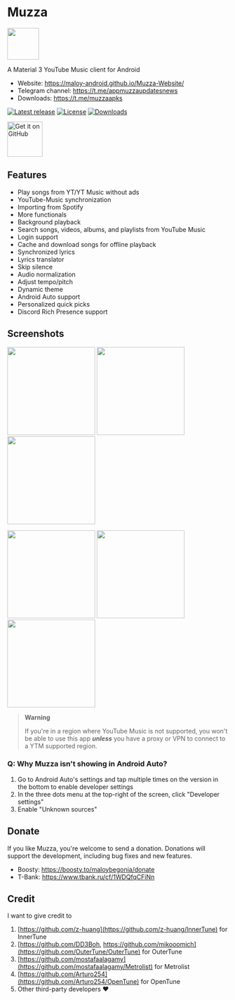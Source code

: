 # Muzza

<img src="https://github.com/Maloy-Android/Muzza/blob/main/assets/Muzza-icon.jpg" height="72">

A Material 3 YouTube Music client for Android

- Website: https://maloy-android.github.io/Muzza-Website/
- Telegram channel: https://t.me/appmuzzaupdatesnews
- Downloads: https://t.me/muzzaapks

[![Latest release](https://img.shields.io/github/v/release/Maloy-Android/Muzza?include_prereleases)](https://github.com/Maloy-Android/Muzza/releases)
[![License](https://img.shields.io/github/license/Maloy-Android/Muzza)](https://www.gnu.org/licenses/gpl-3.0)
[![Downloads](https://img.shields.io/github/downloads/Maloy-Android/Muzza/total)](https://github.com/Maloy-Android/Muzza/releases)

[<img src="https://github.com/machiav3lli/oandbackupx/blob/034b226cea5c1b30eb4f6a6f313e4dadcbb0ece4/badge_github.png" alt="Get it on GitHub" height="80">](https://github.com/Maloy-Android/Muzza/releases/latest)

## Features

- Play songs from YT/YT Music without ads
- YouTube-Music synchronization
- Importing from Spotify
- More functionals
- Background playback
- Search songs, videos, albums, and playlists from YouTube Music
- Login support
- Cache and download songs for offline playback
- Synchronized lyrics
- Lyrics translator
- Skip silence
- Audio normalization
- Adjust tempo/pitch
- Dynamic theme
- Android Auto support
- Personalized quick picks
- Discord Rich Presence support

## Screenshots

<p float="left">
  <img src="https://github.com/Maloy-Android/Muzza/blob/main/fastlane/metadata/android/en-US/images/phoneScreenshots/01.png" width="200" />
  <img src="https://github.com/Maloy-Android/Muzza/blob/main/fastlane/metadata/android/en-US/images/phoneScreenshots/02.png" width="200" />
  <img src="https://github.com/Maloy-Android/Muzza/blob/main/fastlane/metadata/android/en-US/images/phoneScreenshots/03.png" width="200" />
</p>
<p float="left">
  <img src="https://github.com/Maloy-Android/Muzza/blob/main/fastlane/metadata/android/en-US/images/phoneScreenshots/04.png" width="200" />
  <img src="https://github.com/Maloy-Android/Muzza/blob/main/fastlane/metadata/android/en-US/images/phoneScreenshots/05.png" width="200" />
    <img src="https://github.com/Maloy-Android/Muzza/blob/main/fastlane/metadata/android/en-US/images/phoneScreenshots/06.png" width="200" />
</p>

> **Warning**
>
>If you're in a region where YouTube Music is not supported, you won't be able to use this app
***unless*** you have a proxy or VPN to connect to a YTM supported region.

### Q: Why Muzza isn't showing in Android Auto?

1. Go to Android Auto's settings and tap multiple times on the version in the bottom to enable
   developer settings
2. In the three dots menu at the top-right of the screen, click "Developer settings"
3. Enable "Unknown sources"

## Donate

If you like Muzza, you're welcome to send a donation. Donations will support the development,
including bug fixes and new features.

- Boosty: https://boosty.to/maloybegonia/donate
- T-Bank: https://www.tbank.ru/cf/1WDQfqCFiNn

## Credit

I want to give credit to 
1. [https://github.com/z-huang](https://github.com/z-huang/InnerTune) for InnerTune
2. [https://github.com/DD3Boh, https://github.com/mikooomich](https://github.com/OuterTune/OuterTune) for OuterTune
3. [https://github.com/mostafaalagamy](https://github.com/mostafaalagamy/Metrolist) for Metrolist
4. [https://github.com/Arturo254](https://github.com/Arturo254/OpenTune) for OpenTune
5. Other third-party developers ❤️
